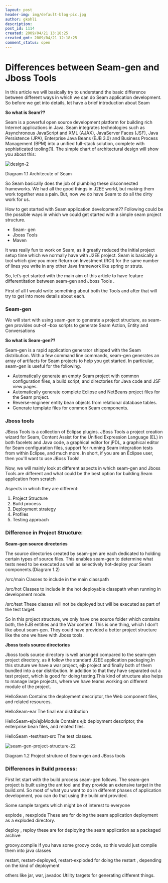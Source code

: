 ```yaml
---
layout: post
header-img: img/default-blog-pic.jpg
author: gkohli
description: 
post_id: 1114
created: 2009/04/21 13:18:25
created_gmt: 2009/04/21 12:18:25
comment_status: open
---
```


# Differences between Seam-gen and Jboss Tools

In this article we will basically try to understand the basic difference between different ways in which we can do Seam application development. So before we get into details, let have a brief introduction about Seam

**So what is Seam??**

Seam is a powerful open source development platform for building rich Internet applications in Java. Seam integrates technologies such as Asynchronous JavaScript and XML (AJAX), JavaServer Faces (JSF), Java Persistence (JPA), Enterprise Java Beans (EJB 3.0) and Business Process Management (BPM) into a unified full-stack solution, complete with sophisticated tooling(1). The simple chart of architectural design will show you about this:

![design-2][1]

Diagram 1.1 Architecute of Seam

So Seam basically does the job of plumbing these disconnected frameworks. We had all the good things in J2EE world, but making them work together was a pain. But, now we do have Seam to do all the dirty work for us.

How to get started with Seam application development?? Following could be the possible ways in which we could get started with a simple seam project structure.

  * Seam- gen
  * Jboss Tools
  * Maven

It was really fun to work on Seam, as it greatly reduced the initial project setup time which we normally have with J2EE project. Seam is basically a tool which give you more Return on Investment (ROI) for the same number of lines you write in any other Java framework like spring or struts.

So, let’s get started with the main aim of this article to have feature differentitation between seam-gen and Jboss Tools .

First of all I would write something about both the Tools and after that will try to get into more details about each.

### Seam-gen

We will start with using seam-gen to generate a project structure, as seam-gen provides out-of –box scripts to generate Seam Action, Entity and Conversations

**So what is Seam-gen??**

Seam-gen is a rapid application generator shipped with the Seam distribution. With a few command line commands, seam-gen generates an array of artifacts for Seam projects to help you get started. In particular, seam-gen is useful for the following.

  * Automatically generate an empty Seam project with common configuration files, a build script, and directories for Java code and JSF view pages.
  * Automatically generate complete Eclipse and NetBeans project files for the Seam project.
  * Reverse-engineer entity bean objects from relational database tables.
  * Generate template files for common Seam components.

### Jboss tools

JBoss Tools is a collection of Eclipse plugins. JBoss Tools a project creation wizard for Seam, Content Assist for the Unified Expression Language (EL) in both facelets and Java code, a graphical editor for jPDL, a graphical editor for Seam configuration files, support for running Seam integration tests from within Eclipse, and much more. In short, if you are an Eclipse user, then you'll want to use JBoss Tools!

Now, we will mainly look at different aspects in which seam-gen and Jboss Tools are different and what could be the best option for building Seam application from scratch

Aspects in which they are different: 

  1. Project Structure
  2. Build process
  3. Deployment strategy
  4. Profiles
  5. Testing approach

### Difference in Project Structure:

**Seam-gen source directories**

The source directories created by seam-gen are each dedicated to holding certain types of source files. This enables seam-gen to determine what tests need to be executed as well as selectively hot-deploy your Seam components.(Diagram 1.2)

/src/main 
Classes to include in the main classpath 

/src/hot 
Classes to include in the hot deployable classpath when running in development mode. 

/src/test 
These classes will not be deployed but will be executed as part of the test target.

So in this project structure, we only have one source folder which contains both, the EJB entities and the War content. This is one thing, which I don’t like about seam-gen. They could have provided a better project structure like the one we have with Jboss tools.

**Jboss tools source directories**

Jboss tools source directory is well arranged compared to the seam-gen project directory, as it follow the standard J2EE application packaging.In this struture we have a war project, ejb project and finally both of them bundled into a ear distribution. In addition to that they have separated out a test project, which is good for doing testing.This kind of structure also helps to manage large projects, where we have teams working on different module of the project.

HelloSeam 
Contains the deployment descriptor, the Web component files, and related resources. 

HelloSeam-ear 
The final ear distribution 

HelloSeam-ejb/ejbModule 
Contains ejb deployment descriptor, the enterprise bean files, and related files. 

HelloSeam -test/test-src 
The test classes. 

![seam-gen-project-structure-22][2]

Diagram 1.2 Project struture of Seam-gen and JBoss tools

### Differences in Build process:

First let start with the build process seam-gen follows. The seam-gen project is built using the ant tool and they provide an extensive target in the build.xml. So most of what you want to do in different phases of application development, you can do that using the build.xml provided.

Some sample targets which might be of interest to everyone 

explode , reexplode 
These are for doing the seam application deployment as a exploded directory. 

deploy , reploy 
these are for deploying the seam application as a packaged archive 

groovy.compile 
If you have some groovy code, so this would just compile them into java classes 

restart, restart-deployed, restart-exploded 
for doing the restart , depending on the kind of deployment 

others like jar, war, javadoc 
Utility targets for generating different things. 

   [1]: http://xebee.xebia.in/wp-content/uploads/2009/04/design-2.png (design-2)
   [2]: http://xebee.xebia.in/wp-content/uploads/2009/04/seam-gen-project-structure-22.png (seam-gen-project-structure-22)